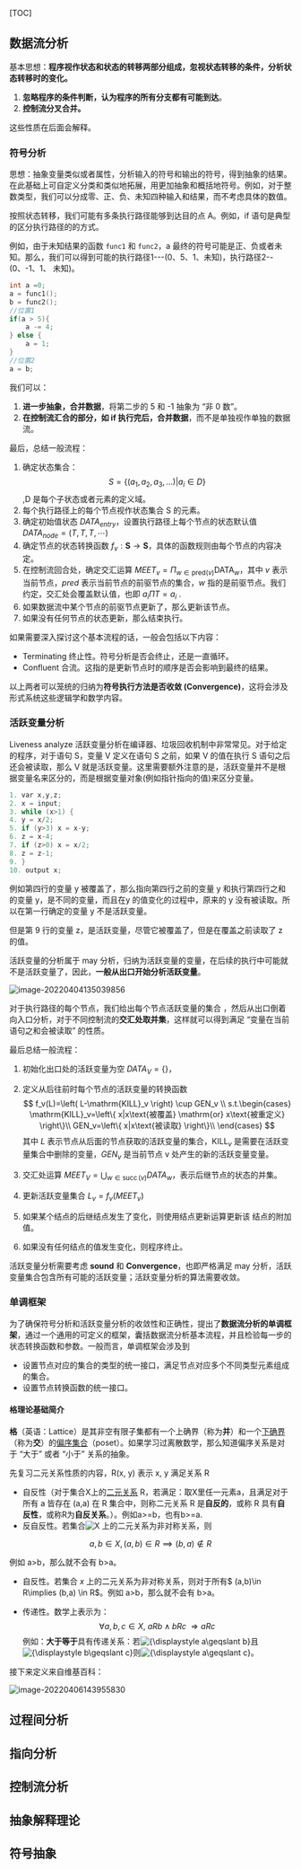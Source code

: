 [TOC]

## 数据流分析

基本思想：**程序视作状态和状态的转移两部分组成，忽视状态转移的条件，分析状态转移时的变化。**

1. **忽略程序的条件判断，认为程序的所有分支都有可能到达**。
2. **控制流分叉合并。**

这些性质在后面会解释。

### 符号分析

思想：抽象变量类似或者属性，分析输入的符号和输出的符号，得到抽象的结果。在此基础上可自定义分类和类似地拓展，用更加抽象和概括地符号。例如，对于整数类型，我们可以分成零、正、负、未知四种输入和结果，而不考虑具体的数值。

按照状态转移，我们可能有多条执行路径能够到达目的点 A。例如，if 语句是典型的区分执行路径的的方式。

例如，由于未知结果的函数 `func1` 和 `func2`，a 最终的符号可能是正、负或者未知。那么，我们可以得到可能的执行路径1---(0、5、1、未知)，执行路径2--(0、-1、1、 未知)。

```c
int a =0;
a = func1();
b = func2();
//位置1
if(a > 5){
    a -= 4;
} else {
    a = 1;
}
//位置2
a = b;
```

我们可以：

1. **进一步抽象，合并数据**，将第二步的 5 和 -1 抽象为 “非 0 数”。
2. **在控制流汇合的部分，如 if 执行完后，合并数据**，而不是单独视作单独的数据流。

最后，总结一般流程：

1. 确定状态集合：$$S=\left\{ (a_1,a_2,a_3,...)| a_i\in D \right\}$$ ,D 是每个子状态或者元素的定义域。
2. 每个执行路径上的每个节点视作状态集合 S 的元素。
3. 确定初始值状态 $DATA_{entry}$，设置执行路径上每个节点的状态默认值 $DATA_{node}=\left( T,T,T,\cdots \right)$
4. 确定节点的状态转换函数 $f_v:\boldsymbol{S}\rightarrow \boldsymbol{S}$，具体的函数规则由每个节点的内容决定。
5. 在控制流回合处，确定交汇运算 $MEET_v=\Pi _{w\in \mathrm{pred(}v)}\mathrm{DATA}_w$，其中 $v$ 表示当前节点，$pred$ 表示当前节点的前驱节点的集合，$w$ 指的是前驱节点。我们约定，交汇处会覆盖默认值，也即 $a_i\Pi T=a_i$ .
6. 如果数据流中某个节点的前驱节点更新了，那么更新该节点。
7. 如果没有任何节点的状态更新，那么结束执行。

如果需要深入探讨这个基本流程的话，一般会包括以下内容：

- Terminating 终止性。符号分析是否会终止，还是一直循环。
- Confluent 合流。这指的是更新节点时的顺序是否会影响到最终的结果。

以上两者可以笼统的归纳为**符号执行方法是否收敛 (Convergence)**，这将会涉及形式系统这些逻辑学和数学内容。

### 活跃变量分析

Liveness analyze 活跃变量分析在编译器、垃圾回收机制中非常常见。对于给定的程序，对于语句 S，变量 V 定义在语句 S 之前，如果 V 的值在执行 S 语句之后还会被读取，那么 V 就是活跃变量。这里需要额外注意的是，活跃变量并不是根据变量名来区分的，而是根据变量对象(例如指针指向的值)来区分变量。

```c
1. var x,y,z; 
2. x = input;
3. while (x>1) { 
4. y = x/2;
5. if (y>3) x = x-y;
6. z = x-4;
7. if (z>0) x = x/2;
8. z = z-1;
9. }
10. output x;
```

例如第四行的变量 y 被覆盖了，那么指向第四行之前的变量 y 和执行第四行之和的变量 y，是不同的变量，而且在y 的值变化的过程中，原来的 y 没有被读取。所以在第一行确定的变量 y 不是活跃变量。

但是第 9 行的变量 z，是活跃变量，尽管它被覆盖了，但是在覆盖之前读取了 z 的值。

活跃变量的分析属于 may 分析，归纳为活跃变量的变量，在后续的执行中可能就不是活跃变量了，因此，**一般从出口开始分析活跃变量**。

![image-20220404135039856](http://blog-blockchain.xyz/202204041350944.png)

对于执行路径的每个节点，我们给出每个节点活跃变量的集合 ，然后从出口倒着向入口分析，对于不同控制流的**交汇处取并集**，这样就可以得到满足 “变量在当前语句之和会被读取” 的性质。

最后总结一般流程：

1. 初始化出口处的活跃变量为空 $DATA_V=\left\{  \right\}$，

2. 定义从后往前时每个节点的活跃变量的转换函数
   $$
   f_v(L)=\left( L-\mathrm{KILL}_v \right) \cup GEN_v
   \\
   s.t.\begin{cases}
   	\mathrm{KILL}_v=\left\{ x|x\text{被覆盖}  \mathrm{or}  x\text{被重定义} \right\}\\
   	GEN_v=\left\{ x|x\text{被读取} \right\}\\
   \end{cases}
   $$
   其中 $L$ 表示节点从后面的节点获取的活跃变量的集合，$\mathrm{KILL}_v$ 是需要在活跃变量集合中删除的变量，$GEN_v$ 是当前节点 v 处产生的新的活跃变量变量。
   
3. 交汇处运算 $M E E T_{V}=\bigcup_{w \in \operatorname{succ}(v)} D A T A_{w}$，表示后继节点的状态的并集。

4. 更新活跃变量集合 $L_{v}=f_{v}\left(M E E T_{v}\right)$ 

5. 如果某个结点的后继结点发生了变化，则使用结点更新运算更新该 结点的附加值。

6. 如果没有任何结点的值发生变化，则程序终止。

活跃变量分析需要考虑 **sound** 和 **Convergence**，也即严格满足 may 分析，活跃变量集合包含所有可能的活跃变量；活跃变量分析的算法需要收敛。

### 单调框架

为了确保符号分析和活跃变量分析的收敛性和正确性，提出了**数据流分析的单调框架**，通过一个通用的可定义的框架，囊括数据流分析基本流程，并且检验每一步的状态转换函数和参数。一般而言，单调框架会涉及到

- 设置节点对应的集合的类型的统一接口，满足节点对应多个不同类型元素组成的集合。
- 设置节点转换函数的统一接口。

#### 格理论基础简介

**格**（英语：Lattice）是其非空有限子集都有一个上确界（称为**并**）和一个[下确界](https://zh.wikipedia.org/wiki/下确界)（称为**交**）的[偏序集合](https://zh.wikipedia.org/wiki/偏序集合)（poset）。如果学习过离散数学，那么知道偏序关系是对于 “大于” 或者 “小于” 关系的抽象。

先复习二元关系性质的内容，R(x, y) 表示 x, y 满足关系 R

- 自反性（对于集合X上的[二元关系](https://zh.wikipedia.org/wiki/二元关系) R，若满足：取X里任一元素a，且满足对于所有 a 皆存在 (a,a) 在 R 集合中，则称二元关系 R 是**自反的**，或称 R 具有**自反性**，或称R为**自反关系**。）。例如a>=b，也有b>=a.
- 反自反性。若集合![X](https://wikimedia.org/api/rest_v1/media/math/render/svg/68baa052181f707c662844a465bfeeb135e82bab) 上的二元关系为非对称关系，则

$$
a,b\in X,(a,b)\in R\implies (b,a)\not \in R
$$

例如 a>b，那么就不会有 b>a。

- 自反性。若集合 $x$ 上的二元关系为非对称关系，则对于所有$ (a,b)\in R\implies (b,a) \in R$。例如 a>b，那么就不会有 b>a。

- 传递性。数学上表示为：
  $$
  \forall a,b,c\in X,\ aRb\land bRc\;\Rightarrow aRc
  $$
  例如：**大于等于**具有传递关系：若![{\displaystyle a\geqslant b}](https://wikimedia.org/api/rest_v1/media/math/render/svg/28f56ffef28d47e0e9b1889c94bdab0185ca1b85)且![{\displaystyle b\geqslant c}](https://wikimedia.org/api/rest_v1/media/math/render/svg/c8278d41edf96c16558ef33bb6e22768c39f4dfb)则![{\displaystyle a\geqslant c}](https://wikimedia.org/api/rest_v1/media/math/render/svg/1b145bd580506c2ce1bbdffa885c248cb1650a4b)。

接下来定义来自维基百科：

![image-20220406143955830](http://blog-blockchain.xyz/202204061439159.png)





## 过程间分析









## 指向分析





## 控制流分析





## 抽象解释理论





## 符号抽象
